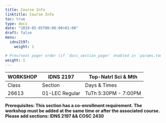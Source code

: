 ```yaml
---
title: Course Info
linktitle: Course Info
toc: true
type: docs
date: "2019-05-05T00:00:00+01:00"
draft: false
menu:
  idns2197:
    weight: 1

# Prev/next pager order (if `docs_section_pager` enabled in `params.toml`)
weight: 1
---
```


| WORKSHOP          	| IDNS 2197      	| Top-Natrl Sci & Mth  	|
|-------------------	|----------------	|----------------------	|
| Class             	| Section        	| Days & Times         	|
| 26613             	| 01-LEC Regular 	| TuTh 5:30PM - 7:00PM 	|

**Prerequisites: This section has a co-enrollment requirement. The workshop must be added at the same time or after the associated course. Please add sections: IDNS 2197 && COSC 2430**
